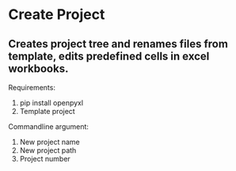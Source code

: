 # Create Project
## Creates project tree and renames files from template, edits predefined cells in excel workbooks.

Requirements:
1. pip install openpyxl
2. Template project

Commandline argument:
1. New project name
2. New project path
3. Project number
